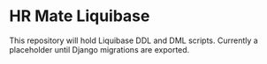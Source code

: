 # HR Mate Liquibase

This repository will hold Liquibase DDL and DML scripts.
Currently a placeholder until Django migrations are exported.


